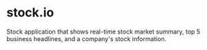 # stock.io
 Stock application that shows real-time stock market summary, top 5 business headlines, and a company's stock information.
